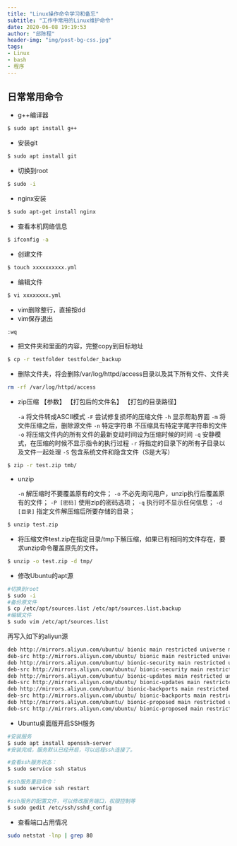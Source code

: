 ```yaml
---
title: "Linux操作命令学习和备忘"
subtitle: "工作中常用的Linux维护命令"
date: 2020-06-08 19:19:53
author: "邱陈程"
header-img: "img/post-bg-css.jpg"
tags:
- Linux
- bash
- 程序
---
```

## 日常常用命令

- g++编译器
```bash
$ sudo apt install g++
```

- 安装git
```bash
$ sudo apt install git
```
- 切换到root
```bash
$ sudo -i
```
- nginx安装
```bash
$ sudo apt-get install nginx
```
- 查看本机网络信息
```bash
$ ifconfig -a
```
- 创建文件
```bash
$ touch xxxxxxxxxx.yml
```
- 编辑文件
```bash
$ vi xxxxxxxx.yml
```
- vim删除整行，直接按dd
- vim保存退出
```bash
:wq
```
- 把文件夹和里面的内容，完整copy到目标地址
```bash
$ cp -r testfolder testfolder_backup
```

- 删除文件夹，将会删除/var/log/httpd/access目录以及其下所有文件、文件夹
```bash
rm -rf /var/log/httpd/access
```

- zip压缩 【参数】 【打包后的文件名】 【打包的目录路径】

  `-a` 将文件转成ASCII模式
  `-F` 尝试修复损坏的压缩文件
  `-h` 显示帮助界面
  `-m` 将文件压缩之后，删除源文件
  `-n` 特定字符串 不压缩具有特定字尾字符串的文件
  `-o` 将压缩文件内的所有文件的最新变动时间设为压缩时候的时间
  `-q` 安静模式，在压缩的时候不显示指令的执行过程
  `-r` 将指定的目录下的所有子目录以及文件一起处理
  `-S` 包含系统文件和隐含文件（S是大写）
```bash
$ zip -r test.zip tmb/
```
- unzip

  `-n` 解压缩时不要覆盖原有的文件；
  `-o` 不必先询问用户，unzip执行后覆盖原有的文件；
  `-P [密码]` 使用zip的密码选项；
  `-q` 执行时不显示任何信息；
  `-d [目录]` 指定文件解压缩后所要存储的目录；
```bash
$ unzip test.zip
```
- 将压缩文件test.zip在指定目录/tmp下解压缩，如果已有相同的文件存在，要求unzip命令覆盖原先的文件。
```bash
$ unzip -o test.zip -d tmp/
```

- 修改Ubuntu的apt源
```bash
#切换到root
$ sudo -i
#备份原文件
$ cp /etc/apt/sources.list /etc/apt/sources.list.backup
#编辑文件
$ sudo vim /etc/apt/sources.list
```
再写入如下的aliyun源

```bash
deb http://mirrors.aliyun.com/ubuntu/ bionic main restricted universe multiverse
deb-src http://mirrors.aliyun.com/ubuntu/ bionic main restricted universe multiverse
deb http://mirrors.aliyun.com/ubuntu/ bionic-security main restricted universe multiverse
deb-src http://mirrors.aliyun.com/ubuntu/ bionic-security main restricted universe multiverse
deb http://mirrors.aliyun.com/ubuntu/ bionic-updates main restricted universe multiverse
deb-src http://mirrors.aliyun.com/ubuntu/ bionic-updates main restricted universe multiverse
deb http://mirrors.aliyun.com/ubuntu/ bionic-backports main restricted universe multiverse
deb-src http://mirrors.aliyun.com/ubuntu/ bionic-backports main restricted universe multiverse
deb http://mirrors.aliyun.com/ubuntu/ bionic-proposed main restricted universe multiverse
deb-src http://mirrors.aliyun.com/ubuntu/ bionic-proposed main restricted universe multiverse
```

- Ubuntu桌面版开启SSH服务

```bash
#安装服务
$ sudo apt install openssh-server
#安装完成，服务默认已经开启，可以远程ssh连接了。

#查看ssh服务状态：
$ sudo service ssh status

#ssh服务重启命令：
$ sudo service ssh restart

#ssh服务的配置文件，可以修改服务端口，权限控制等
$ sudo gedit /etc/ssh/sshd_config
```

- 查看端口占用情况

```bash
sudo netstat -lnp | grep 80
```

​    